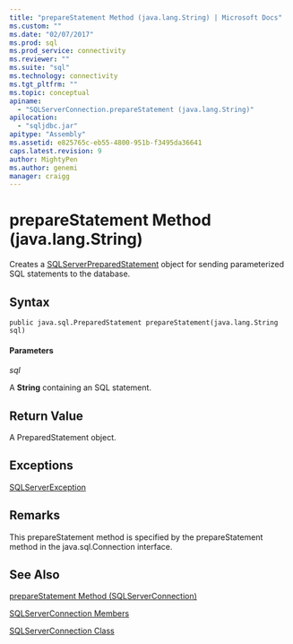 ```yaml
---
title: "prepareStatement Method (java.lang.String) | Microsoft Docs"
ms.custom: ""
ms.date: "02/07/2017"
ms.prod: sql
ms.prod_service: connectivity
ms.reviewer: ""
ms.suite: "sql"
ms.technology: connectivity
ms.tgt_pltfrm: ""
ms.topic: conceptual
apiname: 
  - "SQLServerConnection.prepareStatement (java.lang.String)"
apilocation: 
  - "sqljdbc.jar"
apitype: "Assembly"
ms.assetid: e825765c-eb55-4800-951b-f3495da36641
caps.latest.revision: 9
author: MightyPen
ms.author: genemi
manager: craigg
---
```

# prepareStatement Method (java.lang.String)

Creates a [SQLServerPreparedStatement](./sqlserverpreparedstatement-class.md) object for sending parameterized SQL statements to the database.

## Syntax

```
public java.sql.PreparedStatement prepareStatement(java.lang.String sql)
```

#### Parameters
*sql*

A **String** containing an SQL statement.

## Return Value
A PreparedStatement object.

## Exceptions  
[SQLServerException](./sqlserverexception-class.md)

## Remarks
This prepareStatement method is specified by the prepareStatement method in the java.sql.Connection interface.

## See Also

[prepareStatement Method &#40;SQLServerConnection&#41;](./preparestatement-method-sqlserverconnection.md)

[SQLServerConnection Members](./sqlserverconnection-members.md)

[SQLServerConnection Class](./sqlserverconnection-class.md)
